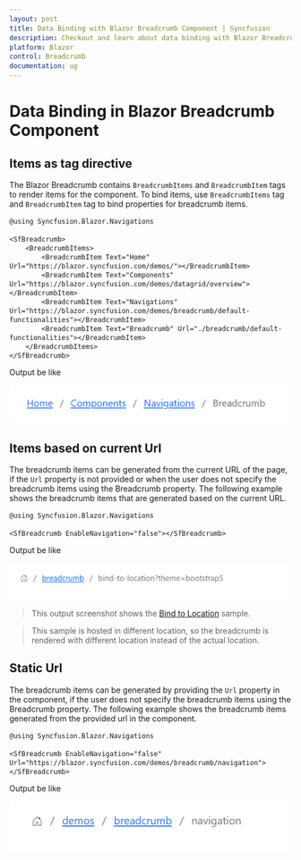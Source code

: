 ```yaml
---
layout: post
title: Data Binding with Blazor Breadcrumb Component | Syncfusion
description: Checkout and learn about data binding with Blazor Breadcrumb component of Syncfusion, and more details.
platform: Blazor
control: Breadcrumb
documentation: ug
---
```


# Data Binding in Blazor Breadcrumb Component

## Items as tag directive

The Blazor Breadcrumb contains `BreadcrumbItems` and `BreadcrumbItem` tags to render items for the component. To bind items, use  `BreadcrumbItems` tag and `BreadcrumbItem` tag to bind properties for breadcrumb items.

```cshtml
@using Syncfusion.Blazor.Navigations

<SfBreadcrumb>
    <BreadcrumbItems>
        <BreadcrumbItem Text="Home" Url="https://blazor.syncfusion.com/demos/"></BreadcrumbItem>
        <BreadcrumbItem Text="Components" Url="https://blazor.syncfusion.com/demos/datagrid/overview"></BreadcrumbItem>
        <BreadcrumbItem Text="Navigations" Url="https://blazor.syncfusion.com/demos/breadcrumb/default-functionalities"></BreadcrumbItem>
        <BreadcrumbItem Text="Breadcrumb" Url="./breadcrumb/default-functionalities"></BreadcrumbItem>
    </BreadcrumbItems>
</SfBreadcrumb>
```

Output be like

![Blazor Breadcrumb Component](./images/blazor-Breadcrumb-tag.png)

## Items based on current Url

The breadcrumb items can be generated from the current URL of the page, if the `Url` property is not provided or when the user does not specify the breadcrumb items using the Breadcrumb property. The following example shows the breadcrumb items that are generated based on the current URL.

```cshtml
@using Syncfusion.Blazor.Navigations

<SfBreadcrumb EnableNavigation="false"></SfBreadcrumb>
```

Output be like

![Blazor Breadcrumb Component](./images/blazor-Breadcrumb-current-url.png)

> This output screenshot shows the [Bind to Location](https://blazor.syncfusion.com/demos/breadcrumb/bind-to-location) sample.

>This sample is hosted in different location, so the breadcrumb is rendered with different location instead of the actual location.

## Static Url

The breadcrumb items can be generated by providing the `Url` property in the component, if the user does not specify the breadcrumb items using the Breadcrumb property. The following example shows the breadcrumb items generated from the provided url in the component.

```cshtml
@using Syncfusion.Blazor.Navigations

<SfBreadcrumb EnableNavigation="false" Url="https://blazor.syncfusion.com/demos/breadcrumb/navigation">
</SfBreadcrumb>
```

Output be like

![Blazor Breadcrumb Component](./images/blazor-Breadcrumb-static-url.png)
